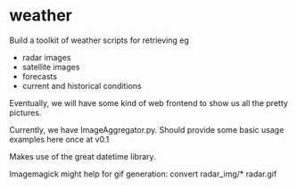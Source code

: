 # weather

Build a toolkit of weather scripts for retrieving eg
- radar images
- satellite images
- forecasts
- current and historical conditions

Eventually, we will have some kind of web frontend to show us all the pretty pictures.

Currently, we have
ImageAggregator.py. Should provide some basic usage examples here once at v0.1

Makes use of the great datetime library.

Imagemagick might help for gif generation:
convert radar_img/* radar.gif
